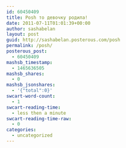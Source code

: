 ```yaml
---
id: 60450409
title: Posh то девочку родила!
date: 2011-07-11T01:01:39+00:00
author: sashabelan
layout: post
guid: http://sashabelan.posterous.com/posh
permalink: /posh/
posterous_post:
  - 60450409
mashsb_timestamp:
  - 1465636505
mashsb_shares:
  - 0
mashsb_jsonshares:
  - '{"total":0}'
swcart-word-count:
  - 1
swcart-reading-time:
  - less then a minute
swcart-reading-time-raw:
  - 0
categories:
  - uncategorized
---
```

[](http://instagr.am/p/HZ7I-/)